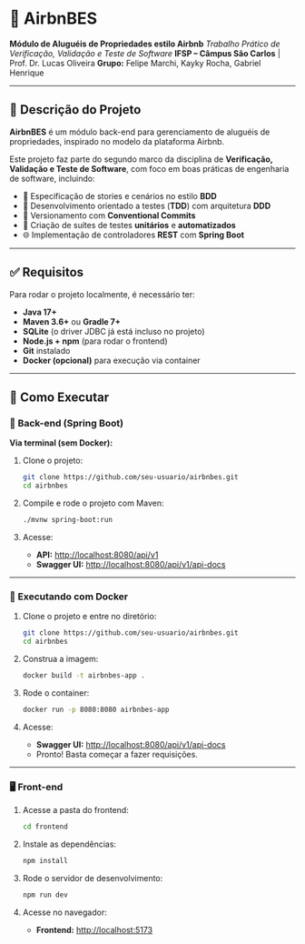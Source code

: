 # 🏡 AirbnBES

**Módulo de Aluguéis de Propriedades estilo Airbnb**
*Trabalho Prático de Verificação, Validação e Teste de Software*
**IFSP – Câmpus São Carlos** | Prof. Dr. Lucas Oliveira
**Grupo:** Felipe Marchi, Kayky Rocha, Gabriel Henrique

---

## 📖 Descrição do Projeto

**AirbnBES** é um módulo back-end para gerenciamento de aluguéis de propriedades, inspirado no modelo da plataforma Airbnb.

Este projeto faz parte do segundo marco da disciplina de **Verificação, Validação e Teste de Software**, com foco em boas práticas de engenharia de software, incluindo:

* 📜 Especificação de stories e cenários no estilo **BDD**
* 🧪 Desenvolvimento orientado a testes (**TDD**) com arquitetura **DDD**
* 🔀 Versionamento com **Conventional Commits**
* 🧰 Criação de suítes de testes **unitários** e **automatizados**
* 🌐 Implementação de controladores **REST** com **Spring Boot**

---

## ✅ Requisitos

Para rodar o projeto localmente, é necessário ter:

* **Java 17+**
* **Maven 3.6+** ou **Gradle 7+**
* **SQLite** (o driver JDBC já está incluso no projeto)
* **Node.js + npm** (para rodar o frontend)
* **Git** instalado
* **Docker (opcional)** para execução via container

---

## 🚀 Como Executar

### 🔧 Back-end (Spring Boot)

**Via terminal (sem Docker):**

1. Clone o projeto:

   ```bash
   git clone https://github.com/seu-usuario/airbnbes.git
   cd airbnbes
   ```

2. Compile e rode o projeto com Maven:

   ```bash
   ./mvnw spring-boot:run
   ```

3. Acesse:

    * **API:** [http://localhost:8080/api/v1](http://localhost:8080/api/v1)
    * **Swagger UI:** [http://localhost:8080/api/v1/api-docs](http://localhost:8080/api/v1/api-docs)

---

### 🐳 Executando com Docker

1. Clone o projeto e entre no diretório:

   ```bash
   git clone https://github.com/seu-usuario/airbnbes.git
   cd airbnbes
   ```

2. Construa a imagem:

   ```bash
   docker build -t airbnbes-app .
   ```

3. Rode o container:

   ```bash
   docker run -p 8080:8080 airbnbes-app
   ```

4. Acesse:

    * **Swagger UI:** [http://localhost:8080/api/v1/api-docs](http://localhost:8080/api/v1/api-docs)
    * Pronto! Basta começar a fazer requisições.

---

### 🖥️ Front-end

1. Acesse a pasta do frontend:

   ```bash
   cd frontend
   ```

2. Instale as dependências:

   ```bash
   npm install
   ```

3. Rode o servidor de desenvolvimento:

   ```bash
   npm run dev
   ```

4. Acesse no navegador:

    * **Frontend:** [http://localhost:5173](http://localhost:5173) 